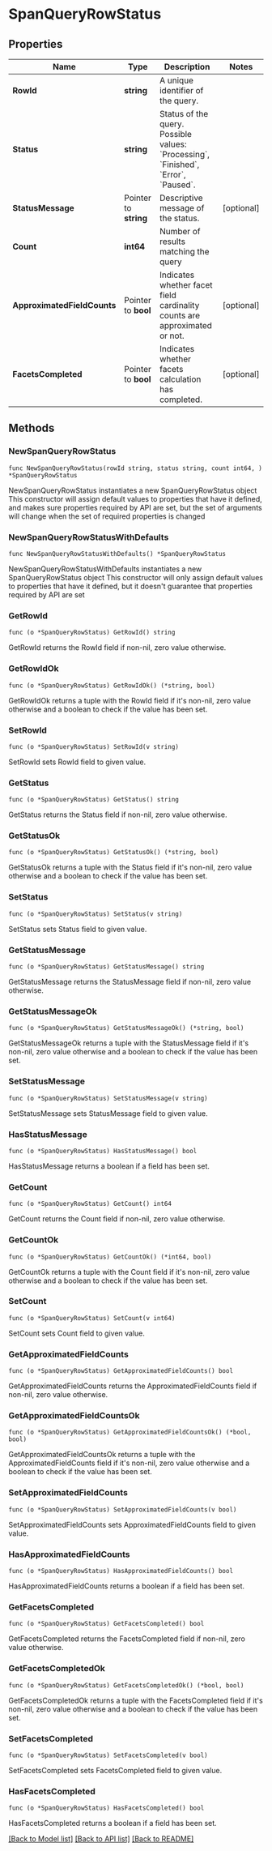 # SpanQueryRowStatus

## Properties

Name | Type | Description | Notes
------------ | ------------- | ------------- | -------------
**RowId** | **string** | A unique identifier of the query. | 
**Status** | **string** | Status of the query. Possible values: &#x60;Processing&#x60;, &#x60;Finished&#x60;, &#x60;Error&#x60;, &#x60;Paused&#x60;. | 
**StatusMessage** | Pointer to **string** | Descriptive message of the status. | [optional] 
**Count** | **int64** | Number of results matching the query | 
**ApproximatedFieldCounts** | Pointer to **bool** | Indicates whether facet field cardinality counts are approximated or not. | [optional] 
**FacetsCompleted** | Pointer to **bool** | Indicates whether facets calculation has completed. | [optional] 

## Methods

### NewSpanQueryRowStatus

`func NewSpanQueryRowStatus(rowId string, status string, count int64, ) *SpanQueryRowStatus`

NewSpanQueryRowStatus instantiates a new SpanQueryRowStatus object
This constructor will assign default values to properties that have it defined,
and makes sure properties required by API are set, but the set of arguments
will change when the set of required properties is changed

### NewSpanQueryRowStatusWithDefaults

`func NewSpanQueryRowStatusWithDefaults() *SpanQueryRowStatus`

NewSpanQueryRowStatusWithDefaults instantiates a new SpanQueryRowStatus object
This constructor will only assign default values to properties that have it defined,
but it doesn't guarantee that properties required by API are set

### GetRowId

`func (o *SpanQueryRowStatus) GetRowId() string`

GetRowId returns the RowId field if non-nil, zero value otherwise.

### GetRowIdOk

`func (o *SpanQueryRowStatus) GetRowIdOk() (*string, bool)`

GetRowIdOk returns a tuple with the RowId field if it's non-nil, zero value otherwise
and a boolean to check if the value has been set.

### SetRowId

`func (o *SpanQueryRowStatus) SetRowId(v string)`

SetRowId sets RowId field to given value.


### GetStatus

`func (o *SpanQueryRowStatus) GetStatus() string`

GetStatus returns the Status field if non-nil, zero value otherwise.

### GetStatusOk

`func (o *SpanQueryRowStatus) GetStatusOk() (*string, bool)`

GetStatusOk returns a tuple with the Status field if it's non-nil, zero value otherwise
and a boolean to check if the value has been set.

### SetStatus

`func (o *SpanQueryRowStatus) SetStatus(v string)`

SetStatus sets Status field to given value.


### GetStatusMessage

`func (o *SpanQueryRowStatus) GetStatusMessage() string`

GetStatusMessage returns the StatusMessage field if non-nil, zero value otherwise.

### GetStatusMessageOk

`func (o *SpanQueryRowStatus) GetStatusMessageOk() (*string, bool)`

GetStatusMessageOk returns a tuple with the StatusMessage field if it's non-nil, zero value otherwise
and a boolean to check if the value has been set.

### SetStatusMessage

`func (o *SpanQueryRowStatus) SetStatusMessage(v string)`

SetStatusMessage sets StatusMessage field to given value.

### HasStatusMessage

`func (o *SpanQueryRowStatus) HasStatusMessage() bool`

HasStatusMessage returns a boolean if a field has been set.

### GetCount

`func (o *SpanQueryRowStatus) GetCount() int64`

GetCount returns the Count field if non-nil, zero value otherwise.

### GetCountOk

`func (o *SpanQueryRowStatus) GetCountOk() (*int64, bool)`

GetCountOk returns a tuple with the Count field if it's non-nil, zero value otherwise
and a boolean to check if the value has been set.

### SetCount

`func (o *SpanQueryRowStatus) SetCount(v int64)`

SetCount sets Count field to given value.


### GetApproximatedFieldCounts

`func (o *SpanQueryRowStatus) GetApproximatedFieldCounts() bool`

GetApproximatedFieldCounts returns the ApproximatedFieldCounts field if non-nil, zero value otherwise.

### GetApproximatedFieldCountsOk

`func (o *SpanQueryRowStatus) GetApproximatedFieldCountsOk() (*bool, bool)`

GetApproximatedFieldCountsOk returns a tuple with the ApproximatedFieldCounts field if it's non-nil, zero value otherwise
and a boolean to check if the value has been set.

### SetApproximatedFieldCounts

`func (o *SpanQueryRowStatus) SetApproximatedFieldCounts(v bool)`

SetApproximatedFieldCounts sets ApproximatedFieldCounts field to given value.

### HasApproximatedFieldCounts

`func (o *SpanQueryRowStatus) HasApproximatedFieldCounts() bool`

HasApproximatedFieldCounts returns a boolean if a field has been set.

### GetFacetsCompleted

`func (o *SpanQueryRowStatus) GetFacetsCompleted() bool`

GetFacetsCompleted returns the FacetsCompleted field if non-nil, zero value otherwise.

### GetFacetsCompletedOk

`func (o *SpanQueryRowStatus) GetFacetsCompletedOk() (*bool, bool)`

GetFacetsCompletedOk returns a tuple with the FacetsCompleted field if it's non-nil, zero value otherwise
and a boolean to check if the value has been set.

### SetFacetsCompleted

`func (o *SpanQueryRowStatus) SetFacetsCompleted(v bool)`

SetFacetsCompleted sets FacetsCompleted field to given value.

### HasFacetsCompleted

`func (o *SpanQueryRowStatus) HasFacetsCompleted() bool`

HasFacetsCompleted returns a boolean if a field has been set.


[[Back to Model list]](../README.md#documentation-for-models) [[Back to API list]](../README.md#documentation-for-api-endpoints) [[Back to README]](../README.md)


